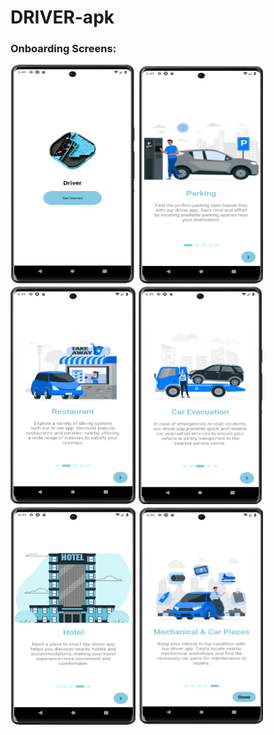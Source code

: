﻿# DRIVER-apk
 ### Onboarding Screens: 
<p float="left">
  <img src="./screenshots/onboarding/logo.png"  width="200" height="350">
  <img src="./screenshots/onboarding/parking.png"  width="200" height="350">
  <img src="./screenshots/onboarding/restaurant.png"  width="200" height="350">
  <img src="./screenshots/onboarding/car_evacuation.png"  width="200" height="350">
  <img src="./screenshots/onboarding/hotel.png"  width="200" height="350">
  <img src="./screenshots/onboarding/mechanical.png"  width="200" height="350">
</p>
